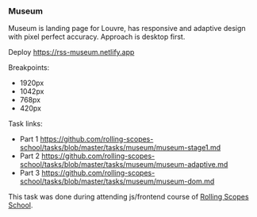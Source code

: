 ### Museum

Museum is landing page for Louvre, has responsive and adaptive design with pixel perfect accuracy.
Approach is desktop first.

Deploy https://rss-museum.netlify.app

Breakpoints:
 - 1920px
 - 1042px
 - 768px
 - 420px

Task links:
 - Part 1 https://github.com/rolling-scopes-school/tasks/blob/master/tasks/museum/museum-stage1.md
 - Part 2 https://github.com/rolling-scopes-school/tasks/blob/master/tasks/museum/museum-adaptive.md
 - Part 3 https://github.com/rolling-scopes-school/tasks/blob/master/tasks/museum/museum-dom.md

This task was done during attending js/frontend course of [Rolling Scopes School](https://rs.school/js/).
